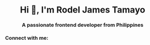 <h1 align="center">Hi 👋, I'm Rodel James Tamayo</h1>
<h3 align="center">A passionate frontend developer from Philippines</h3>

<h3 align="left">Connect with me:</h3>
<p align="left">
</p>
